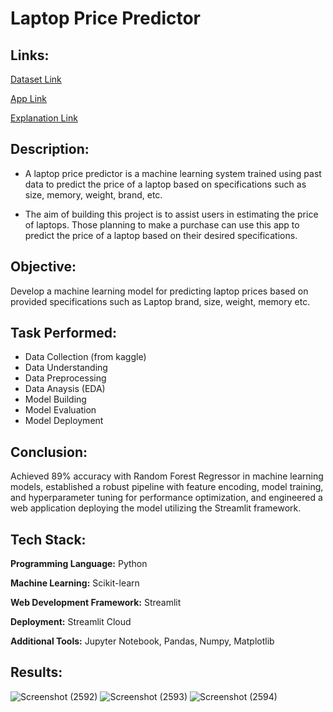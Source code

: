 
# Laptop Price Predictor




## Links:

[Dataset Link](https://www.kaggle.com/code/danielbethell/laptop-prices-prediction/input)

[App Link ](https://laptoppricepredictor-jpe8cchbukvcddhjwtovmn.streamlit.app/) 

[Explanation Link](https://www.linkedin.com/posts/noorain-raza_nitishsingh-krishnaik-machinelearning-activity-7117549088555859968-3Evz?utm_source=share&utm_medium=member_desktop)
## Description:
- A laptop price predictor is a machine learning system trained using past data to predict the price of a laptop based on specifications such as size, memory, weight, brand, etc.

- The aim of building this project is to assist users in estimating the price of laptops. Those planning to make a purchase can use this app to predict the price of a laptop based on their desired specifications.
## Objective:

Develop a machine learning model for predicting laptop prices based on provided specifications such as Laptop brand, size, weight, memory etc.



## Task Performed:

- Data Collection (from kaggle)
- Data Understanding
- Data Preprocessing
- Data Anaysis (EDA)
- Model Building
- Model Evaluation
- Model Deployment


## Conclusion:

Achieved 89% accuracy with Random Forest Regressor in machine learning models, established a robust pipeline with feature encoding, model training, and hyperparameter tuning for performance optimization, and engineered a web application deploying the model utilizing the Streamlit framework.


## Tech Stack:

**Programming Language:** Python

**Machine Learning:** Scikit-learn

**Web Development Framework:** Streamlit

**Deployment:** Streamlit Cloud

**Additional Tools:** Jupyter Notebook, Pandas, Numpy, Matplotlib


## Results:
![Screenshot (2592)](https://github.com/Noorain-Raza-coder/Laptop_Price_Predictor/assets/113137065/19affc9e-a366-4a73-aab2-1ff62ec0906e)
![Screenshot (2593)](https://github.com/Noorain-Raza-coder/Laptop_Price_Predictor/assets/113137065/390504d9-6b61-46df-8f6a-a0d7f52d8aa2)
![Screenshot (2594)](https://github.com/Noorain-Raza-coder/Laptop_Price_Predictor/assets/113137065/703b821d-b84d-4665-95fa-9c95bfce486d)

    